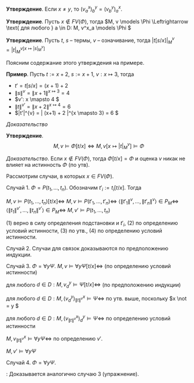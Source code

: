 
**Утверждение**. Если $x \not = y$, то $(v^x_a)^y_b = (v^y_b)^x_a$. 

**Утверждение**. Пусть $x \not \in FV(\Phi)$, тогда $M, v \models \Phi \Leftrightarrow \text{ для любого } a \in D: M, v^x_a \models \Phi $

**Утверждение**. Пусть $t$, $s$ – термы, $v$ – означивание, тогда $|t[s/x]|^v_M = |t|_{M}^{v[x \mapsto |s|^v_M]}$

Поясним содержание этого утверждения на примере.

**Пример**. Пусть $t:= x + 2$, $s:= x + 1$, $v: x \mapsto 3$, тогда
* $t'= t[s/x]= (x + 1) + 2$
* $\|s\|^v = \|x+1\|^{x \mapsto 3} = 4$
* $v': x \mapsto 4 $
* $\|t\|^{v'}= \|x + 2\|^{x \mapsto 4} = 6$
* $\|t'\|^{v} = \| (x+1) + 2 \|^{x \mapsto 3} = 6 $

*Доказательство* 

**Утверждение**.
$$M, v \models \Phi [t/x] \iff M, v[x \mapsto |t|^v_M ] \models \Phi$$

*Доказательство*. Если $x \not \in FV(\Phi)$, тогда $\Phi[t/x] = \Phi$ и оценка  $v$ никак не влияет на истинность $\Phi$ (по утв).

Рассмотрим случаи, в которых $x \in FV(\Phi)$.

Случай 1. $\Phi = P(t_1, \dots, t_n)$. Обозначим $t'_i:=t_i[t/x]$. Тогда

$M, v \models P(t_1, \dots, t_n)[t/x] \Leftrightarrow$
$M, v \models P(t'_1, \dots, t'_n) \Leftrightarrow$ 
$\langle  \|t'_1\|^v, \dots, \|t'_n\|^v \rangle \in P_M \Leftrightarrow$
$\langle  \|t_1\|^{v'}, \dots, \|t_n\|^{v'} \rangle \in P_M  \Leftrightarrow$ 
$M, v' \models P(t_1, \dots, t_n)$

$(1)$ верно в силу определения подстановки и $t'_i$, $(2)$ по определению условий истинности, $(3)$ по утв., $(4)$ по определению условий истинности.

Случай 2. Случаи для связок доказываются по предположению индукции.

Случай 3. $\Phi = \forall y \Psi$. $M, v \models \forall y \Psi [t/x] \Leftrightarrow$ (по определению условий истинности)

для любого $d \in D: M, v^y_d \models \Psi [t/x]  \Leftrightarrow$ (по предположению индукции)

для любого $d \in D: M, (v^y_d)^x_{\|t\|^v} \models \Psi \Leftrightarrow$ по утв. выше, поскольку $x \not = y $

для любого $d \in D: M, (v^x_{\|t\|^v})^y_d \models \Psi \Leftrightarrow$ по определению условий истинности

$M, v^x_{\|t\|^v} \models \forall y \Psi \Leftrightarrow$ по определению $v'$.

$M, v' \models \forall y \Psi$ 

Случай 4. $\Phi = \forall y \Psi$.  

: Доказывается аналогично случаю 3 (упражнение).
